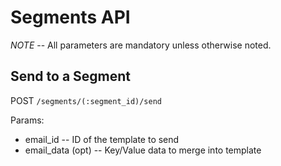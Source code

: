 Segments API
=============

*NOTE* -- All parameters are mandatory unless otherwise noted.

Send to a Segment
-----------------------

POST `/segments/(:segment_id)/send`

Params:

- email_id       -- ID of the template to send
- email_data (opt)       -- Key/Value data to merge into template
